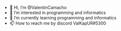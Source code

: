- 👋 Hi, I’m @ValentinCamacho
- 👀 I’m interested in programming and informatics
- 🌱 I’m currently learning programming and informatics
- 📫 How to reach me by discord ValKapUR#5300

<!---
ValentinCamacho/ValentinCamacho is a ✨ special ✨ repository because its `README.md` (this file) appears on your GitHub profile.
You can click the Preview link to take a look at your changes.
--->
